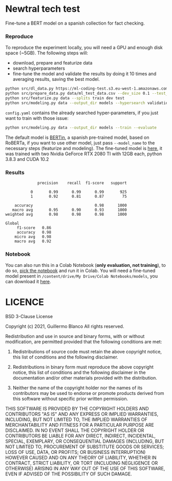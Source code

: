 # Newtral tech test

Fine-tune a BERT model on a spanish collection for fact checking.

### Reproduce

To reproduce the experiment locally, you will need a GPU and enough disk space (\~5GB). The following steps will:
* download, prepare and featurize data
* search hyperparameters
* fine-tune the model and validate the results by doing it 10 times and averaging results, saving the best model.


```bash
python src/dl_data.py https://ml-coding-test.s3.eu-west-1.amazonaws.com/ml_test_data.csv -o data
python src/prepare_data.py data/ml_test_data.csv --dev_size 0.1 --test_size 0.2 --random_state 42
python src/featurize.py data --splits train dev test
python src/modeling.py data --output_dir models --hypersearch validation_steps=10
```

`config.yaml` contains the already searched hyper-parameters, if you just want to train with those issue:
```bash
python src/modeling.py data --output_dir models --train --evaluate
```

The default model is [BERTin](https://huggingface.co/bertin-project/bertin-roberta-base-spanish), a spanish pre-trained model, based on RoBERTa, if you want to use other model, just pass `--model_name` to the necessary steps (featurize and modeling). The fine-tuned model is [here](https://drive.google.com/drive/folders/1zQxgsLKcudnZCDWpcXU94OSGrw5szhmA?usp=sharing), it was trained with two Nvidia GeForce RTX 2080 TI with 12GB each, python 3.8.3 and CUDA 10.2

### Results

                  precision    recall  f1-score   support
    
               0       0.99      0.99      0.99       925
               1       0.92      0.81      0.87        75
    
        accuracy                           0.98      1000
       macro avg       0.95      0.90      0.93      1000
    weighted avg       0.98      0.98      0.98      1000

    Global
         f1-score   0.86
         accuracy   0.98
        micro avg   0.98
        macro avg   0.92

### Notebook

You can also run this in a Colab Notebook (__only evaluation, not training__), to do so, [pick the notebook](https://github.com/geblanco/newtral_technical_test/blob/master/Newtral_tech_test_Guillermo_E_.ipynb) and run it in Colab. You will need a fine-tuned model present in `/content/drive/My Drive/Colab Notebooks/models`, you can download it [here](https://drive.google.com/drive/folders/1zQxgsLKcudnZCDWpcXU94OSGrw5szhmA?usp=sharing).

# LICENCE
BSD 3-Clause License

Copyright (c) 2021, Guillermo Blanco
All rights reserved.

Redistribution and use in source and binary forms, with or without
modification, are permitted provided that the following conditions are met:

1. Redistributions of source code must retain the above copyright notice, this
   list of conditions and the following disclaimer.

2. Redistributions in binary form must reproduce the above copyright notice,
   this list of conditions and the following disclaimer in the documentation
   and/or other materials provided with the distribution.

3. Neither the name of the copyright holder nor the names of its
   contributors may be used to endorse or promote products derived from
   this software without specific prior written permission.

THIS SOFTWARE IS PROVIDED BY THE COPYRIGHT HOLDERS AND CONTRIBUTORS "AS IS"
AND ANY EXPRESS OR IMPLIED WARRANTIES, INCLUDING, BUT NOT LIMITED TO, THE
IMPLIED WARRANTIES OF MERCHANTABILITY AND FITNESS FOR A PARTICULAR PURPOSE ARE
DISCLAIMED. IN NO EVENT SHALL THE COPYRIGHT HOLDER OR CONTRIBUTORS BE LIABLE
FOR ANY DIRECT, INDIRECT, INCIDENTAL, SPECIAL, EXEMPLARY, OR CONSEQUENTIAL
DAMAGES (INCLUDING, BUT NOT LIMITED TO, PROCUREMENT OF SUBSTITUTE GOODS OR
SERVICES; LOSS OF USE, DATA, OR PROFITS; OR BUSINESS INTERRUPTION) HOWEVER
CAUSED AND ON ANY THEORY OF LIABILITY, WHETHER IN CONTRACT, STRICT LIABILITY,
OR TORT (INCLUDING NEGLIGENCE OR OTHERWISE) ARISING IN ANY WAY OUT OF THE USE
OF THIS SOFTWARE, EVEN IF ADVISED OF THE POSSIBILITY OF SUCH DAMAGE.